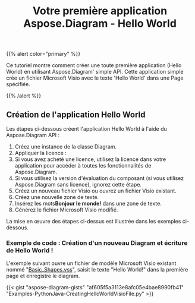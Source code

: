 ﻿---
title: Votre première application Aspose.Diagram - Hello World
type: docs
weight: 30
url: /fr/python-java/your-first-aspose-diagram-application-hello-world/
description: Cette page décrit comment créer la première application avec la bibliothèque Aspose.Diagram.
---
{{% alert color="primary" %}}

Ce tutoriel montre comment créer une toute première application (Hello World) en utilisant Aspose.Diagram' simple API. Cette application simple crée un fichier Microsoft Visio avec le texte 'Hello World' dans une Page spécifiée.

{{% /alert %}}

## **Création de l'application Hello World**

Les étapes ci-dessous créent l'application Hello World à l'aide du Aspose.Diagram API :

1. Créez une instance de la classe Diagram.
1. Appliquer la licence :
 1. Si vous avez acheté une licence, utilisez la licence dans votre application pour accéder à toutes les fonctionnalités de Aspose.Diagram.
 1. Si vous utilisez la version d'évaluation du composant (si vous utilisez Aspose.Diagram sans licence), ignorez cette étape.
1. Créez un nouveau fichier Visio ou ouvrez un fichier Visio existant.
1. Créez une nouvelle zone de texte.
1.  Insérez les mots**Bonjour le monde!** dans une zone de texte.
1. Générez le fichier Microsoft Visio modifié.

La mise en œuvre des étapes ci-dessus est illustrée dans les exemples ci-dessous.

### **Exemple de code : Création d'un nouveau Diagram et écriture de Hello World !**

L'exemple suivant ouvre un fichier de modèle Microsoft Visio existant nommé "[Basic_Shapes.vss](Basic_Shapes.vss)", saisit le texte "Hello World!" dans la première page et enregistre le diagram.

{{< gist "aspose-diagram-gists" "af605f5a3113e8afc05e4bae8990fb41" "Examples-PythonJava-CreatingHelloWorldVisioFile.py" >}}

